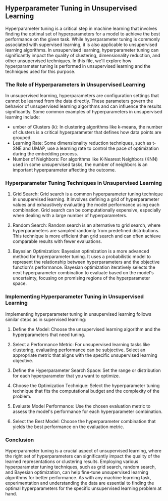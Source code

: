 ## Hyperparameter Tuning in Unsupervised Learning
Hyperparameter tuning is a critical step in machine learning that involves finding the optimal set of hyperparameters for a model to achieve the best performance on the given task. While hyperparameter tuning is commonly associated with supervised learning, it is also applicable to unsupervised learning algorithms. In unsupervised learning, hyperparameter tuning can significantly impact the quality of clustering, dimensionality reduction, and other unsupervised techniques. In this file, we'll explore how hyperparameter tuning is performed in unsupervised learning and the techniques used for this purpose.

### The Role of Hyperparameters in Unsupervised Learning
In unsupervised learning, hyperparameters are configuration settings that cannot be learned from the data directly. These parameters govern the behavior of unsupervised learning algorithms and can influence the results significantly. Some common examples of hyperparameters in unsupervised learning include:

- umber of Clusters (k): In clustering algorithms like k-means, the number of clusters is a critical hyperparameter that defines how data points are grouped.
- Learning Rate: Some dimensionality reduction techniques, such as t-SNE and UMAP, use a learning rate to control the pace of optimization during the embedding process.
- Number of Neighbors: For algorithms like K-Nearest Neighbors (KNN) used in some unsupervised tasks, the number of neighbors is an important hyperparameter affecting the outcome.

### Hyperparameter Tuning Techniques in Unsupervised Learning

1. Grid Search: Grid search is a common hyperparameter tuning technique in unsupervised learning. It involves defining a grid of hyperparameter values and exhaustively evaluating the model performance using each combination. Grid search can be computationally expensive, especially when dealing with a large number of hyperparameters.

2. Random Search: Random search is an alternative to grid search, where hyperparameters are sampled randomly from predefined distributions. This technique is more efficient than grid search and can often achieve comparable results with fewer evaluations.

3. Bayesian Optimization: Bayesian optimization is a more advanced method for hyperparameter tuning. It uses a probabilistic model to represent the relationship between hyperparameters and the objective function's performance. Bayesian optimization iteratively selects the next hyperparameter combination to evaluate based on the model's uncertainty, focusing on promising regions of the hyperparameter space.

### Implementing Hyperparameter Tuning in Unsupervised Learning
Implementing hyperparameter tuning in unsupervised learning follows similar steps as in supervised learning:

1. Define the Model: Choose the unsupervised learning algorithm and the hyperparameters that need tuning.

2. Select a Performance Metric: For unsupervised learning tasks like clustering, evaluating performance can be subjective. Select an appropriate metric that aligns with the specific unsupervised learning objective.

3. Define the Hyperparameter Search Space: Set the range or distribution for each hyperparameter that you want to optimize.

4. Choose the Optimization Technique: Select the hyperparameter tuning technique that fits the computational budget and the complexity of the problem.

5. Evaluate Model Performance: Use the chosen evaluation metric to assess the model's performance for each hyperparameter combination.

6. Select the Best Model: Choose the hyperparameter combination that yields the best performance on the evaluation metric.

### Conclusion
Hyperparameter tuning is a crucial aspect of unsupervised learning, where the right set of hyperparameters can significantly impact the quality of the learned representations or clustering results. Employing various hyperparameter tuning techniques, such as grid search, random search, and Bayesian optimization, can help fine-tune unsupervised learning algorithms for better performance. As with any machine learning task, experimentation and understanding the data are essential to finding the optimal hyperparameters for the specific unsupervised learning problem at hand.